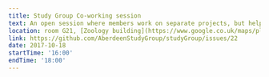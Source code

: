 ```yaml
---
title: Study Group Co-working session
text: An open session where members work on separate projects, but help each other with problems and questions, and share successes.
location: room G21, [Zoology building](https://www.google.co.uk/maps/place/Zoology+Building,+Tillydrone+Ave,+Aberdeen+AB24+2TZ/@57.167909,-2.1085466,17z/data=!3m1!4b1!4m5!3m4!1s0x48840e05d12c94f5:0x4c49f0482f062ed4!8m2!3d57.1680157!4d-2.1064052)
link: https://github.com/AberdeenStudyGroup/studyGroup/issues/22
date: 2017-10-18
startTime: '16:00'
endTime: '18:00'
---
```

